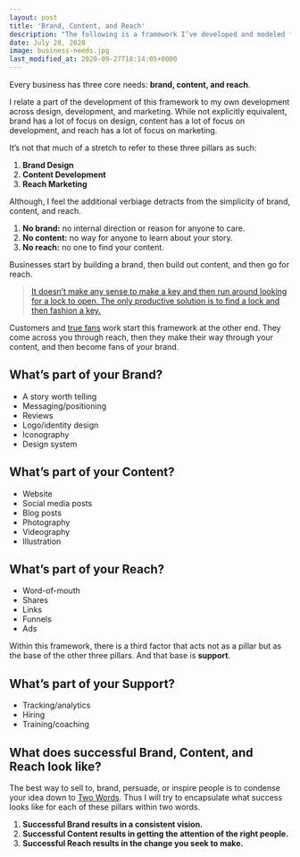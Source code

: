 ```yaml
---
layout: post
title: 'Brand, Content, and Reach'
description: "The following is a framework I’ve developed and modeled from trying to find a complete stance on business needs."
date: July 28, 2020
image: business-needs.jpg
last_modified_at: 2020-09-27T18:14:05+0000
---
```


Every business has three core needs: **brand, content, and reach**.

I relate a part of the development of this framework to my own development across design, development, and marketing. While not explicitly equivalent, brand has a lot of focus on design, content has a lot of focus on development, and reach has a lot of focus on marketing.

It’s not that much of a stretch to refer to these three pillars as such:
1. **Brand Design**
2. **Content Development**
3. **Reach Marketing**

Although, I feel the additional verbiage detracts from the simplicity of brand, content, and reach.

1. **No brand:** no internal direction or reason for anyone to care.
2. **No content:** no way for anyone to learn about your story.
3. **No reach:** no one to find your content.

Businesses start by building a brand, then build out content, and then go for reach.

> [It doesn’t make any sense to make a key and then run around looking for a lock to open. The only productive solution is to find a lock and then fashion a key.](https://seths.blog/tim/)

Customers and [true fans](https://kk.org/thetechnium/1000-true-fans/) work start this framework at the other end. They come across you through reach, then they make their way through your content, and then become fans of your brand.


## What’s part of your Brand?
- A story worth telling
- Messaging/positioning
- Reviews
- Logo/identity design
- Iconography
- Design system

## What’s part of your Content?
- Website
- Social media posts
- Blog posts
- Photography
- Videography
- Illustration

## What’s part of your Reach?
- Word-of-mouth
- Shares
- Links
- Funnels
- Ads

Within this framework, there is a third factor that acts not as a pillar but as the base of the other three pillars. And that base is **support**.

## What’s part of your Support?
- Tracking/analytics
- Hiring
- Training/coaching


## What does successful Brand, Content, and Reach look like?
The best way to sell to, brand, persuade, or inspire people is to condense your idea down to [Two Words](https://www.swyx.io/two-words/). Thus I will try to encapsulate what success looks like for each of these pillars within two words.

1. **Successful Brand results in a consistent vision.**
2. **Successful Content results in getting the attention of the right people.**
3. **Successful Reach results in the change you seek to make.**